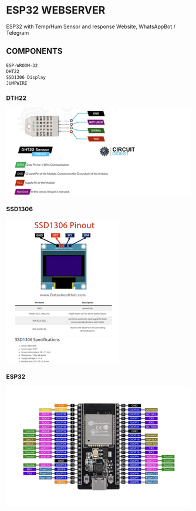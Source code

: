 # ESP32 WEBSERVER
ESP32 with Temp/Hum Sensor and response Website, WhatsAppBot / Telegram

## COMPONENTS
    ESP-WROOM-32
    DHT22
    SSD1306 Display
    JUMPWIRE

### DTH22
![img](/img/dht22.png)

### SSD1306
![img](/img/ssd1306.png)

### ESP32
![img](/img/esp32.png)